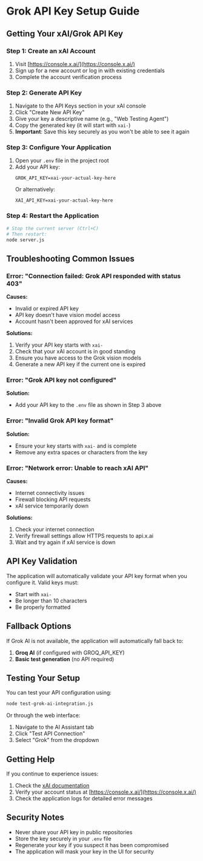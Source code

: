 # Grok API Key Setup Guide

## Getting Your xAI/Grok API Key

### Step 1: Create an xAI Account
1. Visit [https://console.x.ai/](https://console.x.ai/)
2. Sign up for a new account or log in with existing credentials
3. Complete the account verification process

### Step 2: Generate API Key
1. Navigate to the API Keys section in your xAI console
2. Click "Create New API Key"
3. Give your key a descriptive name (e.g., "Web Testing Agent")
4. Copy the generated key (it will start with `xai-`)
5. **Important**: Save this key securely as you won't be able to see it again

### Step 3: Configure Your Application
1. Open your `.env` file in the project root
2. Add your API key:
   ```env
   GROK_API_KEY=xai-your-actual-key-here
   ```
   Or alternatively:
   ```env
   XAI_API_KEY=xai-your-actual-key-here
   ```

### Step 4: Restart the Application
```bash
# Stop the current server (Ctrl+C)
# Then restart:
node server.js
```

## Troubleshooting Common Issues

### Error: "Connection failed: Grok API responded with status 403"
**Causes:**
- Invalid or expired API key
- API key doesn't have vision model access
- Account hasn't been approved for xAI services

**Solutions:**
1. Verify your API key starts with `xai-`
2. Check that your xAI account is in good standing
3. Ensure you have access to the Grok vision models
4. Generate a new API key if the current one is expired

### Error: "Grok API key not configured"
**Solution:**
- Add your API key to the `.env` file as shown in Step 3 above

### Error: "Invalid Grok API key format"
**Solution:**
- Ensure your key starts with `xai-` and is complete
- Remove any extra spaces or characters from the key

### Error: "Network error: Unable to reach xAI API"
**Causes:**
- Internet connectivity issues
- Firewall blocking API requests
- xAI service temporarily down

**Solutions:**
1. Check your internet connection
2. Verify firewall settings allow HTTPS requests to api.x.ai
3. Wait and try again if xAI service is down

## API Key Validation
The application will automatically validate your API key format when you configure it. Valid keys must:
- Start with `xai-`
- Be longer than 10 characters
- Be properly formatted

## Fallback Options
If Grok AI is not available, the application will automatically fall back to:
1. **Groq AI** (if configured with GROQ_API_KEY)
2. **Basic test generation** (no API required)

## Testing Your Setup
You can test your API configuration using:
```bash
node test-grok-ai-integration.js
```

Or through the web interface:
1. Navigate to the AI Assistant tab
2. Click "Test API Connection"
3. Select "Grok" from the dropdown

## Getting Help
If you continue to experience issues:
1. Check the [xAI documentation](https://docs.x.ai/)
2. Verify your account status at [https://console.x.ai/](https://console.x.ai/)
3. Check the application logs for detailed error messages

## Security Notes
- Never share your API key in public repositories
- Store the key securely in your `.env` file
- Regenerate your key if you suspect it has been compromised
- The application will mask your key in the UI for security
